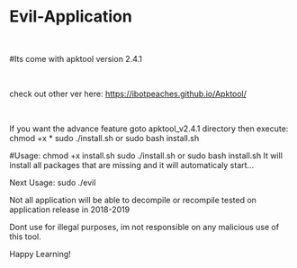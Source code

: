 # Evil-Application

<br />

#Its come with apktool version 2.4.1

<br/>

check out other ver here: https://ibotpeaches.github.io/Apktool/

<br/>

If you want the advance feature goto apktool_v2.4.1 directory then
execute:
    chmod +x *
    sudo ./install.sh or sudo bash install.sh

#Usage:
    chmod +x install.sh
    sudo ./install.sh or sudo bash install.sh
It will install all packages that are missing and it will automaticaly start...

Next Usage:
    sudo ./evil

Not all application will be able to decompile or recompile
tested on application release in 2018-2019

Dont use for illegal purposes,
im not responsible on any malicious use of this tool.


Happy Learning!
